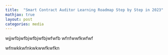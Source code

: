 ```yaml
---
title:  "Smart Contract Auditor Learning Roadmap Step by Step in 2023"
mathjax: true
layout: post
categories: media
---
```



wjjwfbjwfbjwfbjwfbjwfwfb
wfnfwwfkwfwf

wfnwkkwfnkwkwwfkwfkn

